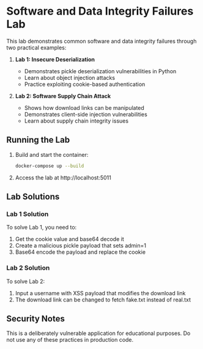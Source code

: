 # Software and Data Integrity Failures Lab

This lab demonstrates common software and data integrity failures through two practical examples:

1. **Lab 1: Insecure Deserialization**
   - Demonstrates pickle deserialization vulnerabilities in Python
   - Learn about object injection attacks
   - Practice exploiting cookie-based authentication

2. **Lab 2: Software Supply Chain Attack**
   - Shows how download links can be manipulated
   - Demonstrates client-side injection vulnerabilities
   - Learn about supply chain integrity issues

## Running the Lab

1. Build and start the container:
   ```bash
   docker-compose up --build
   ```

2. Access the lab at http://localhost:5011

## Lab Solutions

### Lab 1 Solution
To solve Lab 1, you need to:
1. Get the cookie value and base64 decode it
2. Create a malicious pickle payload that sets admin=1
3. Base64 encode the payload and replace the cookie

### Lab 2 Solution
To solve Lab 2:
1. Input a username with XSS payload that modifies the download link
2. The download link can be changed to fetch fake.txt instead of real.txt

## Security Notes
This is a deliberately vulnerable application for educational purposes. Do not use any of these practices in production code.
